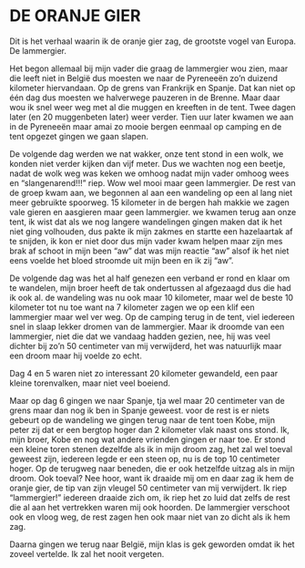 # DE ORANJE GIER


Dit is het verhaal waarin ik de oranje gier zag, de grootste vogel van Europa.
De lammergier.

Het begon allemaal bij mijn vader die graag de lammergier wou zien, maar die leeft niet in België dus moesten we naar de Pyreneeën zo’n duizend kilometer hiervandaan. Op de grens van Frankrijk en Spanje. Dat kan niet op één dag dus moesten we halverwege pauzeren in de Brenne. Maar daar wou ik snel weer weg met al die muggen en kreeften in de tent.
Twee dagen later (en 20 muggenbeten later) weer verder. Tien uur later kwamen we aan in de Pyreneeën maar amai zo mooie bergen eenmaal op camping en de tent opgezet gingen we gaan slapen.

De volgende dag werden we nat wakker, onze tent stond in een wolk, we konden niet verder kijken dan vijf meter. Dus we wachten nog een beetje, nadat de wolk weg was keken we omhoog nadat mijn vader omhoog wees en  “slangenarend!!!” riep. Wow wel mooi maar geen lammergier. De rest van de groep kwam aan, we begonnen al aan een wandeling op een al lang niet meer gebruikte spoorweg. 15 kilometer in de bergen hah makkie we zagen vale gieren en aasgieren maar geen lammergier. we kwamen terug aan onze tent, ik wist dat als we nog langere wandelingen gingen maken dat ik het niet ging volhouden, dus pakte ik mijn zakmes en startte een hazelaartak af te snijden, ik kon er niet door dus mijn vader kwam helpen maar zijn mes brak af schoot in mijn been “aw” dat was mijn reactie “aw” alsof ik het niet eens voelde het bloed stroomde uit mijn been en ik zij “aw”.

De volgende dag was het al half genezen een verband er rond en klaar om te wandelen, mijn broer heeft de tak ondertussen al afgezaagd dus die had ik ook al. de wandeling was nu ook maar 10 kilometer, maar wel de beste 10 kilometer tot nu toe want na 7 kilometer zagen we op een klif een lammergier maar wel ver weg. Op de camping terug in de tent, viel iedereen snel in slaap lekker dromen van de lammergier. Maar ik droomde van een lammergier, niet die dat we vandaag hadden gezien, nee, hij was veel dichter bij zo’n 50 centimeter van mij verwijderd, het was natuurlijk maar een droom maar hij voelde zo echt. 

Dag 4 en 5 waren niet zo interessant 20 kilometer gewandeld, een paar kleine torenvalken, maar niet veel boeiend.

Maar op dag 6 gingen we naar Spanje, tja wel maar 20 centimeter van de grens maar dan nog ik ben in Spanje geweest. voor de rest is er niets gebeurt op de wandeling we gingen terug naar de tent toen Kobe, mijn peter zij dat er een bergtop hoger dan 2 kilometer vlak naast ons stond. Ik, mijn broer, Kobe en nog wat andere vrienden gingen er naar toe. Er stond een kleine toren stenen dezelfde als ik in mijn droom zag, het zal wel toeval geweest zijn, iedereen legde er een steen op, nu is de top 10 centimeter hoger. Op de terugweg naar beneden, die er ook hetzelfde uitzag als in mijn droom. Ook toeval? Nee hoor, want ik draaide mij om en daar zag ik hem de oranje gier, de tip van zijn vleugel 50 centimeter van mij verwijdert. Ik riep “lammergier!” iedereen draaide zich om, ik riep het zo luid dat zelfs de rest die al aan het vertrekken  waren mij ook hoorden. De lammergier verschoot ook en vloog weg, de rest zagen hen ook maar niet van zo dicht als ik hem zag.

Daarna gingen we terug naar België, mijn klas is gek geworden omdat ik het zoveel vertelde.
Ik zal het nooit vergeten.


